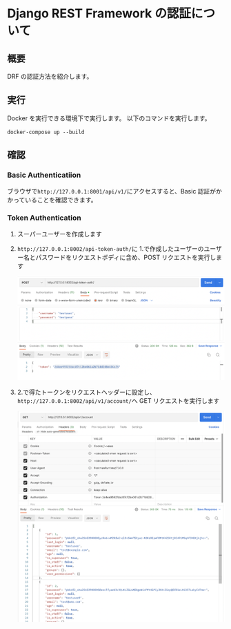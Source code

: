 # Django REST Framework の認証について

## 概要

DRF の認証方法を紹介します。

## 実行

Docker を実行できる環境下で実行します。
以下のコマンドを実行します。

```
docker-compose up --build
```

## 確認

### Basic Authenticatiion

ブラウザで`http://127.0.0.1:8001/api/v1/`にアクセスすると、Basic 認証がかかっていることを確認できます。

### Token Authentication

1. スーパーユーザーを作成します
2. `http://127.0.0.1:8002/api-token-auth/`に 1.で作成したユーザーのユーザー名とパスワードをリクエストボディに含め、POST リクエストを実行します

   ![token-auth-1](./doc/token-auth-1.png)

3. 2.で得たトークンをリクエストヘッダーに設定し、`http://127.0.0.1:8002/api/v1/account/`へ GET リクエストを実行します

   ![token-auth-2](./doc/token-auth-2.png)
